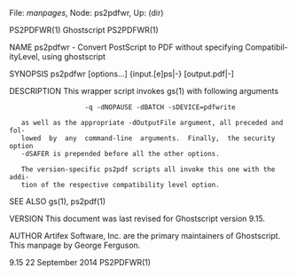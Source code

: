 File: *manpages*,  Node: ps2pdfwr,  Up: (dir)

PS2PDFWR(1)                       Ghostscript                      PS2PDFWR(1)



NAME
       ps2pdfwr  -  Convert  PostScript  to PDF without specifying Compatibil-
       ityLevel, using ghostscript

SYNOPSIS
       ps2pdfwr  [options...] {input.[e]ps|-} [output.pdf|-]

DESCRIPTION
       This wrapper script invokes gs(1) with following arguments

                       -q -dNOPAUSE -dBATCH -sDEVICE=pdfwrite

       as well as the appropriate -dOutputFile argument, all preceded and fol-
       lowed  by  any  command-line  arguments.  Finally,  the security option
       -dSAFER is prepended before all the other options.

       The version-specific ps2pdf scripts all invoke this one with the  addi-
       tion of the respective compatibility level option.

SEE ALSO
       gs(1), ps2pdf(1)

VERSION
       This document was last revised for Ghostscript version 9.15.

AUTHOR
       Artifex  Software,  Inc.  are  the  primary maintainers of Ghostscript.
       This manpage by George Ferguson.



9.15                           22 September 2014                   PS2PDFWR(1)

